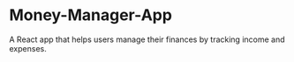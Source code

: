 # Money-Manager-App
A React app that helps users manage their finances by tracking income and expenses.
